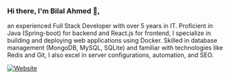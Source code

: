 ### Hi there, I'm Bilal Ahmed 👋,
an experienced Full Stack Developer with over 5 years in IT. Proficient in Java (Spring-boot) for backend and React.js for frontend, I specialize in building and deploying web applications using Docker. Skilled in database management (MongoDB, MySQL, SQLite) and familiar with technologies like Redis and Git, I also excel in server configurations, automation, and SEO.

[![Website](https://img.shields.io/website?label=Bilal-Ahmed.com&style=for-the-badge&url=https%3A%2F%2Fwww.bilal-ahmed.com.de)](https://www.bilal-ahmed.com.de)
